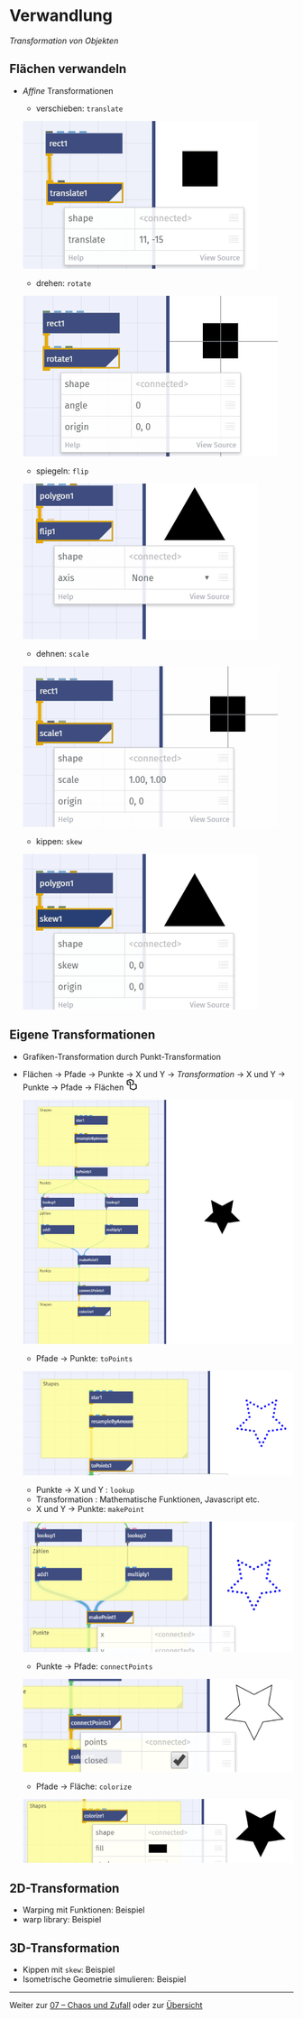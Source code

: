 # Verwandlung

*Transformation von Objekten*

## Flächen verwandeln
	
- _Affine_ Transformationen
	- verschieben: `translate`
	
	![](assets/translate.gif)
	
	- drehen: `rotate`
	
	![](assets/rotate.gif)
	
	- spiegeln: `flip`
	
	![](assets/flip.gif)
	
	- dehnen: `scale`
	
	![](assets/scale.gif)
	
	- kippen: `skew`
	
	![](assets/skew.gif)

## Eigene Transformationen

- Grafiken-Transformation durch Punkt-Transformation
- Flächen → Pfade → Punkte → X und Y →  *Transformation* →  X und Y → Punkte → Pfade → Flächen [![](assets/beispiel.png)](https://nodebox.live/nodebox-intro/b06eigene)

	![](assets/verwandlung.png)  

	- Pfade → Punkte: `toPoints` 
	
	![](assets/topoints_2.png)
	
	- Punkte → X und Y : `lookup`
	- Transformation : Mathematische Funktionen, Javascript etc.
	- X und Y → Punkte: `makePoint`
	
	![](assets/makepoint.png)
	
	- Punkte → Pfade: `connectPoints`
	
	![](assets/connectpoints.png)
	
	- Pfade → Fläche: `colorize` 
	
	![](assets/colorize_2.png)

## 2D-Transformation
	
- Warping mit Funktionen: Beispiel
- warp library: Beispiel
	
## 3D-Transformation

- Kippen mit `skew`: Beispiel
- Isometrische Geometrie simulieren: Beispiel



---

Weiter zur [07 – Chaos und Zufall](07-chaos-zufall.md) oder zur [Übersicht](readme.md)
